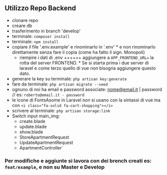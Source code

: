 ## Utilizzo Repo Backend
- clonare repo
- creare db
- trasferimento in branch 'develop'
- terminale: `composer install`
- terminale: `npm install`
- copiare il file '.env.example' e rinominarlo in '.env' * e non rinominarlo direttamente senza fare il copia (come ha fatto il sign. Monopoli)
    - riempire i dati di .env ++++++ aggiungere a `APP_FRONTEND_URL=` la rotta del server FRONTEND. * Se si starta prima i due server di laravel e come terzo quello di vue non bisogna aggiungere questo dato.
- generare la key su terminale: `php artisan key:generate`
- fare da terminale: `php artisan migrate --seed`
- ognuno di noi ha email e password associate: nome@email.it | password // es: `roberto@email.it - password`
- le icone di FontsAsome in Laravel non si usano con la sintassi di vue ma con `<i class="fa-solid fa-cart-shopping"></i>`
- scrivere al terminale: `php artisan storage:link`
- Switch input main_img:
    - create.blade
    - update.blade
    - show.blade
    - StoreApartmentRequest
    - UpdateApartmentRequest
    - ApartmentController`
### Per modifiche e aggiunte si lavora con dei brench creati es: `feat/example`, e non su Master e Develop